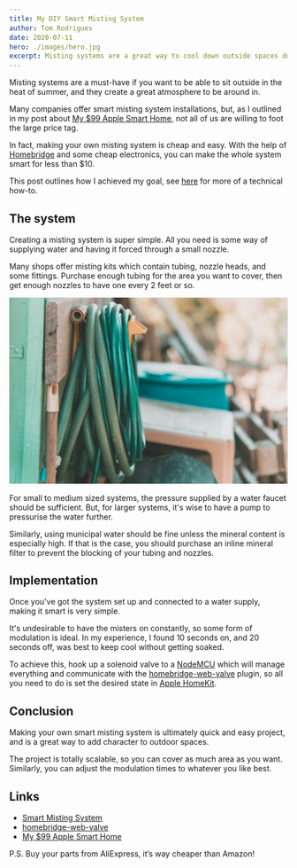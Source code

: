 ```yaml
---
title: My DIY Smart Misting System
author: Tom Rodrigues
date: 2020-07-11
hero: ./images/hero.jpg
excerpt: Misting systems are a great way to cool down outside spaces during the heat of summer. Making our won smart misting system is cheap and easy.
---
```


Misting systems are a must-have if you want to be able to sit outside in the heat of summer, and they create a great atmosphere to be around in.

Many companies offer smart misting system installations, but, as I outlined in my post about [My $99 Apple Smart Home](/my-dollar99-apple-smart-home), not all of us are willing to foot the large price tag.

In fact, making your own misting system is cheap and easy. With the help of [Homebridge](https://github.com/homebridge/homebridge) and some cheap electronics, you can make the whole system smart for less than $10.

This post outlines how I achieved my goal, see [here](https://github.com/Tommrodrigues/homebridge-web-valve/tree/master/examples) for more of a technical how-to.

## The system

Creating a misting system is super simple. All you need is some way of supplying water and having it forced through a small nozzle.

Many shops offer misting kits which contain tubing, nozzle heads, and some fittings. Purchase enough tubing for the area you want to cover, then get enough nozzles to have one every 2 feet or so.

![image](./images/hose.jpg)

For small to medium sized systems, the pressure supplied by a water faucet should be sufficient. But, for larger systems, it's wise to have a pump to pressurise the water further.

Similarly, using municipal water should be fine unless the mineral content is especially high. If that is the case, you should purchase an inline mineral filter to prevent the blocking of your tubing and nozzles.

## Implementation

Once you've got the system set up and connected to a water supply, making it smart is very simple.

It's undesirable to have the misters on constantly, so some form of modulation is ideal. In my experience, I found 10 seconds on, and 20 seconds off, was best to keep cool without getting soaked.

To achieve this, hook up a solenoid valve to a [NodeMCU](https://www.nodemcu.com/index_en.html) which will manage everything and communicate with the [homebridge-web-valve](https://github.com/Tommrodrigues/homebridge-web-valve) plugin, so all you need to do is set the desired state in [Apple HomeKit](https://www.apple.com/ios/home/).

## Conclusion

Making your own smart misting system is ultimately quick and easy project, and is a great way to add character to outdoor spaces.

The project is totally scalable, so you can cover as much area as you want. Similarly, you can adjust the modulation times to whatever you like best.

## Links

- [Smart Misting System](https://github.com/Tommrodrigues/homebridge-web-valve/tree/master/examples)
- [homebridge-web-valve](https://github.com/Tommrodrigues/homebridge-web-valve)
- [My $99 Apple Smart Home](/my-dollar99-apple-smart-home)

P.S. Buy your parts from AliExpress, it’s way cheaper than Amazon!
